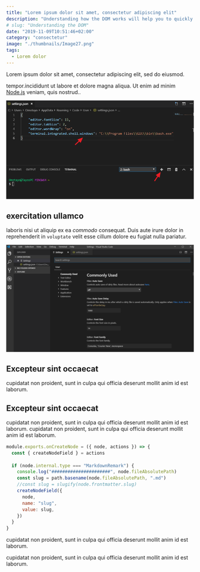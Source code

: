 ```yaml
---
title: "Lorem ipsum dolor sit amet, consectetur adipiscing elit"
description: "Understanding how the DOM works will help you to quickly grasp the concept behind the Virtual DOM that React provides for us"
# slug: "Understanding the DOM"
date: "2019-11-09T10:51:46+02:00"
category: "consectetur"
image: "./thumbnails/Image27.png"
tags:
  - Lorem dolor
---
```


Lorem ipsum dolor sit amet, consectetur adipiscing elit, sed do eiusmod.

tempor.incididunt ut labore et dolore magna aliqua. Ut enim ad minim [Node.js](https://nodejs.org/en/) veniam, quis nostrud..

![Screen Shot](./post-images/lorem-ipsum/Image38.png)

## exercitation ullamco

laboris nisi ut aliquip ex ea _commodo_ consequat. Duis aute irure dolor in reprehenderit in `voluptate` velit esse cillum dolore eu fugiat nulla pariatur.

![Screen Shot](./post-images/lorem-ipsum/Image35.png)

## Excepteur sint occaecat

cupidatat non proident, sunt in culpa qui officia deserunt mollit anim id est laborum.

## Excepteur sint occaecat

cupidatat non proident, sunt in culpa qui officia deserunt mollit anim id est laborum. cupidatat non proident, sunt in culpa qui officia deserunt mollit anim id est laborum.

```javascript
module.exports.onCreateNode = ({ node, actions }) => {
  const { createNodeField } = actions

  if (node.internal.type === "MarkdownRemark") {
    console.log("######################", node.fileAbsolutePath)
    const slug = path.basename(node.fileAbsolutePath, ".md")
    //const slug = slugify(node.frontmatter.slug)
    createNodeField({
      node,
      name: "slug",
      value: slug,
    })
  }
}
```

cupidatat non proident, sunt in culpa qui officia deserunt mollit anim id est laborum.

cupidatat non proident, sunt in culpa qui officia deserunt mollit anim id est laborum.
